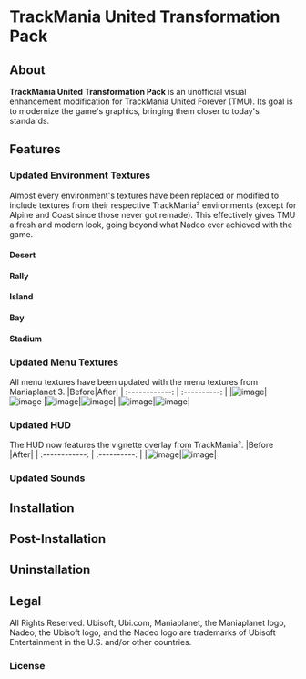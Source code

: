 # TrackMania United Transformation Pack
## About
**TrackMania United Transformation Pack** is an unofficial visual enhancement modification for TrackMania United Forever (TMU).
Its goal is to modernize the game's graphics, bringing them closer to today's standards.

## Features
### Updated Environment Textures
Almost every environment's textures have been replaced or modified to include textures from their respective TrackMania² environments (except for Alpine and Coast since those never got remade). This effectively gives TMU a fresh and modern look, going beyond what Nadeo ever achieved with the game.
#### Desert
#### Rally
#### Island
#### Bay
#### Stadium
### Updated Menu Textures
All menu textures have been updated with the menu textures from Maniaplanet 3.
|Before|After|
| :------------: | :----------: |
|![image](https://user-images.githubusercontent.com/32438273/111090511-56f31000-8506-11eb-8e6e-7ad64b695e0d.png)|![image](https://user-images.githubusercontent.com/32438273/111090313-b56bbe80-8505-11eb-9cd5-6e822365daa2.png)
|![image](https://user-images.githubusercontent.com/32438273/111089809-d3d0ba80-8503-11eb-82d1-8434d00868c5.png)|![image](https://user-images.githubusercontent.com/32438273/111089837-e3500380-8503-11eb-9434-723b8fe43db4.png)|
|![image](https://user-images.githubusercontent.com/32438273/111090015-7c7f1a00-8504-11eb-98c3-5e399d4e2edb.png)|![image](https://user-images.githubusercontent.com/32438273/111089992-6cffd100-8504-11eb-921a-ecfdec3d429d.png)|




### Updated HUD
The HUD now features the vignette overlay from TrackMania².
|Before |After|
| :------------: | :----------: |
|![image](https://user-images.githubusercontent.com/32438273/111091495-7c354d80-8509-11eb-8ec5-8595e184f3e9.png)|![image](https://user-images.githubusercontent.com/32438273/111091960-fb775100-850a-11eb-9449-ebb3bd2e3b69.png)|

### Updated Sounds
## Installation
## Post-Installation
## Uninstallation

## Legal
All Rights Reserved. Ubisoft, Ubi.com, Maniaplanet, the Maniaplanet logo, Nadeo, the Ubisoft logo, and the Nadeo logo are trademarks of Ubisoft Entertainment in the U.S. and/or other countries.
### License
